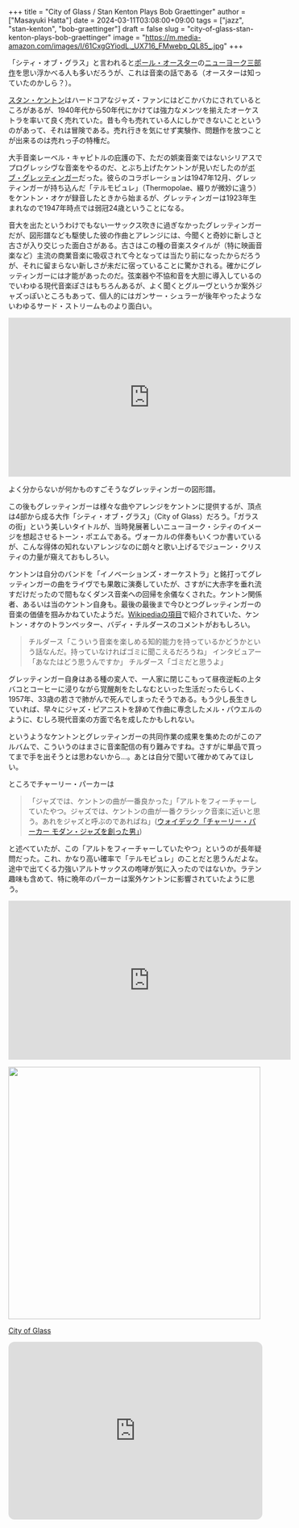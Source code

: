 +++
title = "City of Glass / Stan Kenton Plays Bob Graettinger"
author = ["Masayuki Hatta"]
date = 2024-03-11T03:08:00+09:00
tags = ["jazz", "stan-kenton", "bob-graettinger"]
draft = false
slug = "city-of-glass-stan-kenton-plays-bob-graettinger"
image = "https://m.media-amazon.com/images/I/61CxgGYiodL._UX716_FMwebp_QL85_.jpg"
+++

「シティ・オブ・グラス」と言われると[ポール・オースター](https://ja.wikipedia.org/wiki/%E3%83%9D%E3%83%BC%E3%83%AB%E3%83%BB%E3%82%AA%E3%83%BC%E3%82%B9%E3%82%BF%E3%83%BC)の[ニューヨーク三部作](https://ja.wikipedia.org/wiki/%E3%83%8B%E3%83%A5%E3%83%BC%E3%83%A8%E3%83%BC%E3%82%AF%E4%B8%89%E9%83%A8%E4%BD%9C)を思い浮かべる人も多いだろうが、これは音楽の話である（オースターは知っていたのかしら？）。

[スタン・ケントン](https://ja.wikipedia.org/wiki/%E3%82%B9%E3%82%BF%E3%83%B3%E3%83%BB%E3%82%B1%E3%83%B3%E3%83%88%E3%83%B3)はハードコアなジャズ・ファンにはどこかバカにされているところがあるが、1940年代から50年代にかけては強力なメンツを揃えたオーケストラを率いて良く売れていた。昔も今も売れている人にしかできないことというのがあって、それは冒険である。売れ行きを気にせず実験作、問題作を放つことが出来るのは売れっ子の特権だ。

大手音楽レーベル・キャピトルの庇護の下、ただの娯楽音楽ではないシリアスでプログレッシヴな音楽をやるのだ、とぶち上げたケントンが見いだしたのが[ボブ・グレッティンガー](https://en.wikipedia.org/wiki/Robert_Graettinger)だった。彼らのコラボレーションは1947年12月、グレッティンガーが持ち込んだ「テルモピュレ」（Thermopolae、綴りが微妙に違う）をケントン・オケが録音したときから始まるが、グレッティンガーは1923年生まれなので1947年時点では弱冠24歳ということになる。

音大を出たというわけでもない一サックス吹きに過ぎなかったグレッティンガーだが、図形譜なども駆使した彼の作曲とアレンジには、今聞くと奇妙に新しさと古さが入り交じった面白さがある。古さはこの種の音楽スタイルが（特に映画音楽など）主流の商業音楽に吸収されて今となっては当たり前になったからだろうが、それに留まらない新しさが未だに宿っていることに驚かされる。確かにグレッティンガーには才能があったのだ。弦楽器や不協和音を大胆に導入しているのでいわゆる現代音楽ぽさはもちろんあるが、よく聞くとグルーヴというか案外ジャズっぽいところもあって、個人的にはガンサー・シュラーが後年やったようないわゆるサード・ストリームものより面白い。

<iframe width="560" height="315" src="https://www.youtube.com/embed/i4ym_KS8b2I?si=0ahacVaSI0VaDCoT" title="YouTube video player" frameborder="0" allow="accelerometer; autoplay; clipboard-write; encrypted-media; gyroscope; picture-in-picture; web-share" allowfullscreen></iframe>

よく分からないが何かものすごそうなグレッティンガーの図形譜。

この後もグレッティンガーは様々な曲やアレンジをケントンに提供するが、頂点は4部から成る大作「シティ・オブ・グラス」（City of Glass）だろう。「ガラスの街」という美しいタイトルが、当時発展著しいニューヨーク・シティのイメージを想起させるトーン・ポエムである。ヴォーカルの伴奏もいくつか書いているが、こんな得体の知れないアレンジなのに朗々と歌い上げるでジューン・クリスティの力量が窺えておもしろい。

ケントンは自分のバンドを「イノベーションズ・オーケストラ」と銘打ってグレッティンガーの曲をライヴでも果敢に演奏していたが、さすがに大赤字を垂れ流すだけだったので間もなくダンス音楽への回帰を余儀なくされた。ケントン関係者、あるいは当のケントン自身も。最後の最後まで今ひとつグレッティンガーの音楽の価値を掴みかねていたようだ。[Wikipediaの項目](https://en.wikipedia.org/wiki/City_of_Glass_(Stan_Kenton_album))で紹介されていた、ケントン・オケのトランペッター、バディ・チルダースのコメントがおもしろい。

> チルダース「こういう音楽を楽しめる知的能力を持っているかどうかという話なんだ。持っていなければゴミに聞こえるだろうね」
> インタビュアー「あなたはどう思うんですか」
> チルダース「ゴミだと思うよ」

グレッティンガー自身はある種の変人で、一人家に閉じこもって昼夜逆転の上タバコとコーヒーに浸りながら覚醒剤をたしなむといった生活だったらしく、1957年、33歳の若さで肺がんで死んでしまったそうである。もう少し長生きしていれば、早々にジャズ・ピアニストを辞めて作曲に専念したメル・パウエルのように、むしろ現代音楽の方面で名を成したかもしれない。

というようなケントンとグレッティンガーの共同作業の成果を集めたのがこのアルバムで、こういうのはまさに音楽配信の有り難みですね。さすがに単品で買ってまで手を出そうとは思わないから…。あとは自分で聞いて確かめてみてほしい。

ところでチャーリー・パーカーは

> 「ジャズでは、ケントンの曲が一番良かった」「アルトをフィーチャーしていたやつ。ジャズでは、ケントンの曲が一番クラシック音楽に近いと思う。あれをジャズと呼ぶのであればね」([ウォイデック「チャーリー・パーカー モダン・ジャズを創った男」](https://amzn.to/3VaQmOa))

と述べていたが、この「アルトをフィーチャーしていたやつ」というのが長年疑問だった。これ、かなり高い確率で「テルモピュレ」のことだと思うんだよな。途中で出てくる力強いアルトサックスの咆哮が気に入ったのではないか。ラテン趣味も含めて、特に晩年のパーカーは案外ケントンに影響されていたように思う。

<iframe width="560" height="315" src="https://www.youtube.com/embed/8PIpnd2V6MY?si=voxxmx4PogyRt0va" title="YouTube video player" frameborder="0" allow="accelerometer; autoplay; clipboard-write; encrypted-media; gyroscope; picture-in-picture; web-share" allowfullscreen></iframe>

<p><a href="https://amzn.to/4a6fvhn"><img width="500px" src="https://images-na.ssl-images-amazon.com/images/P/B000005GZJ.09.LZZZZZZZ"></a></p> <p><a href="https://amzn.to/4a6fvhn" target="_blank" rel="nofollow">City of Glass</a></p>

<iframe style="border-radius:12px" src="https://open.spotify.com/embed/album/0lop2Jl2YDgjUF2A80R2aL?utm_source=generator" width="100%" height="352" frameBorder="0" allowfullscreen="" allow="autoplay; clipboard-write; encrypted-media; fullscreen; picture-in-picture" loading="lazy"></iframe>
